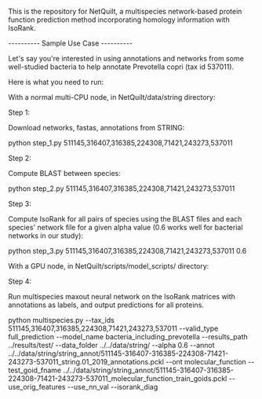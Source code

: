 This is the repository for NetQuilt, a multispecies network-based protein function prediction method incorporating homology information with IsoRank.



---------- Sample Use Case ----------

Let's say you're interested in using annotations and networks from some well-studied bacteria to help annotate Prevotella copri (tax id 537011).

Here is what you need to run:

With a normal multi-CPU node, in NetQuilt/data/string directory:

Step 1:

Download networks, fastas, annotations from STRING:

python step_1.py 511145,316407,316385,224308,71421,243273,537011

Step 2:

Compute BLAST between species:

python step_2.py 511145,316407,316385,224308,71421,243273,537011

Step 3:

Compute IsoRank for all pairs of species using the BLAST files and each species' network file for a given alpha value (0.6 works well for bacterial networks in our study):

python step_3.py 511145,316407,316385,224308,71421,243273,537011 0.6

With a GPU node, in NetQuilt/scripts/model_scripts/ directory:

Step 4:

Run multispecies maxout neural network on the IsoRank matrices with annotations as labels, and output predictions for all proteins.

python multispecies.py --tax_ids 511145,316407,316385,224308,71421,243273,537011 --valid_type full_prediction --model_name bacteria_including_prevotella 
    --results_path ../results/test/ --data_folder ../../data/string/ --alpha 0.6 --annot ../../data/string/string_annot/511145-316407-316385-224308-71421-243273-537011_string.01_2019_annotations.pckl 
    --ont molecular_function --test_goid_fname ../../data/string/string_annot/511145-316407-316385-224308-71421-243273-537011_molecular_function_train_goids.pckl 
    --use_orig_features --use_nn_val --isorank_diag
